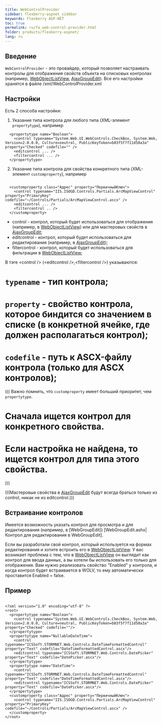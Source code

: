 ```yaml
---
title: WebControlProvider
sidebar: flexberry-aspnet_sidebar
keywords: Flexberry ASP-NET
toc: true
permalink: ru/fa_web-control-provider.html
folder: products/flexberry-aspnet/
lang: ru
---
```




## Введение
`WebControlProvider` - это провайдер, который позволяет настраивать контролы для отображения свойств объекта на списковых контролах (например, [WebObjectListView](web-object-list-view.html), [AjaxGroupEdit](fa_ajax-group-edit.html)). Все его настройки хранятся в файле /xml/WebControlProvider.xml

## Настройки
Есть 2 способа настройки:
1. Указание типа контрола для любого типа (XML-элемент `propertytype`), например
```
  <propertytype name="Boolean">
    <control typename="System.Web.UI.WebControls.CheckBox, System.Web, Version=2.0.0.0, Culture=neutral, PublicKeyToken=b03f5f7f11d50a3a" property="Checked" codefile="" />
    <editcontrol ... />
    <filtercontrol ... />
  </propertytype>
```

2. Указание типа контрола для свойства конкретного типа (XML-элемент `customproperty`), например
```

  <customproperty class="Адрес" property="ПервичныйКлюч">
    <control typename="IIS.ISOGD.Controls.Partials.ArcMapViewControl" property="PrimaryKey" codefile="~/Controls/Partials/ArcMapViewControl.ascx" /> 
    <editcontrol ... />
    <filtercontrol .. />
  </customproperty>
```

* control - контрол, который будет использоваться для отображения (например, в [WebObjectListView](web-object-list-view.html)) или для мастеровых свойств в [AjaxGroupEdit](fa_ajax-group-edit.html);
* editcontrol - контрол, который будет использоваться для редактирования (например, в [AjaxGroupEdit](fa_ajax-group-edit.html));
* filtercontrol - контрол, который будет использоваться для фильтрации в [WebObjectListView](web-object-list-view.html);

В тэге &lt;control /&gt; (&lt;editcontrol /&gt;,&lt;filtercontrol /&gt;) указываются:
# `typename` - тип контрола;
# `property` - свойство контрола, которое биндится со значением в списке (в конкретной ячейке, где должен располагаться контрол);
# `codefile` - путь к ASCX-файлу контрола (только для ASCX контролов);

(((<msg type=warning>
Важно помнить, что `customproperty` имеет больший приоритет, чем `propertytype`.
# Сначала ищется контрол для конкретного свойства.
# Если настройка не найдена, то ищется контрол для типа этого свойства.
</msg>)))

(((<msg type=note>Мастеровые свойства в [AjaxGroupEdit](fa_ajax-group-edit.html) будут всегда браться только из control, никак не из editcontrol.</msg>)))

## Встраивание контролов
Имеется возможность указать контрол для просмотра и для редактирования (например, в [WebGroupEdit]) [WebGroupEdit.ashx|Контрол для редактирования в WebGroupEdit].

Если вы разработали свой контрол, который используется на формах редактирования и хотите встроить его в [WebObjectListView](web-object-list-view.html). У вас возникает проблема с тем, что в [WebObjectListView](web-object-list-view.html) он выглядит как контрол для ввода данных, а вы хотели бы использовать его только для отображения. Вам нужно реализовать свойство "Enabled" у контрола, и когда контрол будет встраивается в WOLV, то ему автоматически проставится Enabled = false.

## Пример
```

<?xml version="1.0" encoding="utf-8" ?>
<root>
  <propertytype name="Boolean">
    <control typename="System.Web.UI.WebControls.CheckBox, System.Web, Version=2.0.0.0, Culture=neutral, PublicKeyToken=b03f5f7f11d50a3a" property="Checked" codefile=""/>
  </propertytype>
  <propertytype name="NullableDateTime">
    <control typename="ICSSoft.STORMNET.Web.Controls.DateTimeFormattedControl" property="Text" codefile="DateTimeFormattedControl.ascx"/>
    <editcontrol typename="ICSSoft.STORMNET.Web.Controls.DatePicker" property="Text" codefile="DatePicker.ascx"/>
  </propertytype>
  <propertytype name="DateTime">
    <control typename="ICSSoft.STORMNET.Web.Controls.DateTimeFormattedControl" property="Text" codefile="DateTimeFormattedControl.ascx"/>
    <editcontrol typename="ICSSoft.STORMNET.Web.Controls.DatePicker" property="Text" codefile="DatePicker.ascx"/>
  </propertytype>
  <customproperty class="Адрес" property="ПервичныйКлюч">
    <control typename="IIS.ISOGD.Controls.Partials.ArcMapViewControl" property="PrimaryKey" codefile="~/Controls/Partials/ArcMapViewControl.ascx" /> 
  </customproperty>
</root>
```



